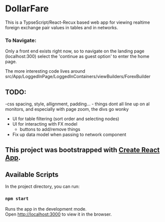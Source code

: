 # DollarFare

This is a TypseScript/React-Recux based web app for viewing realtime
foreign exchange pair values in tables and in networks.

### To Navigate:
Only a front end exists right now, so to navigate on the landing page (localhost:300) select the 'continue as guest option'
to enter the home page.

The more interesting code lives around src/App/LoggedInPage/LoggedInContainers/viewBuilders/ForexBuilder


## TODO:

-css spacing, style, allignment, padding...
    - things dont all line up on al monitors, and especially with page zoom, the divs go wonky
- UI for table filtering (sort order and selecting nodes)
- UI for interacting with FX model
    - buttons to add/remove things
- Fix up data model when passing to network component
        

## This project was bootstrapped with [Create React App](https://github.com/facebook/create-react-app).

## Available Scripts

In the project directory, you can run:

### `npm start`
Runs the app in the development mode.<br></tr>
Open [http://localhost:3000](http://localhost:3000) to view it in the browser.

